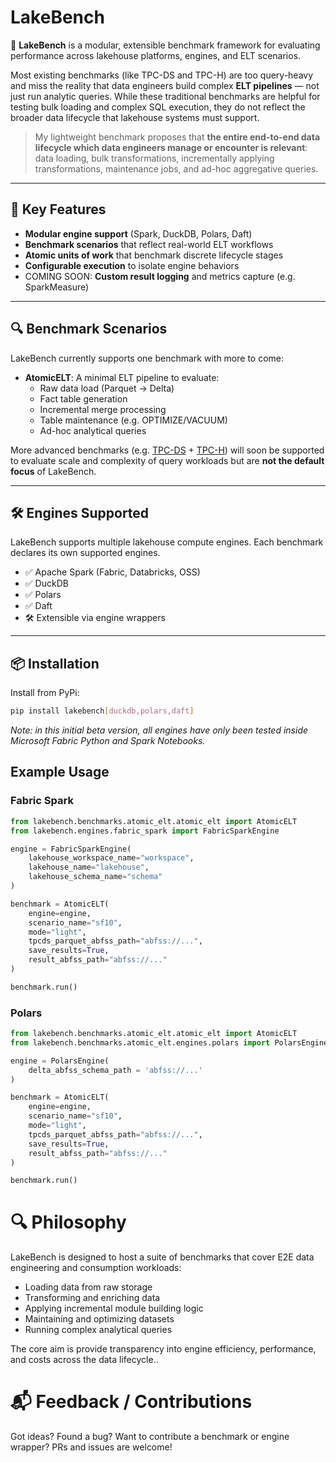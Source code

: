 # LakeBench

🌊 **LakeBench** is a modular, extensible benchmark framework for evaluating performance across lakehouse platforms, engines, and ELT scenarios.

Most existing benchmarks (like TPC-DS and TPC-H) are too query-heavy and miss the reality that data engineers build complex **ELT pipelines** — not just run analytic queries. While these traditional benchmarks are helpful for testing bulk loading and complex SQL execution, they do not reflect the broader data lifecycle that lakehouse systems must support.

> My lightweight benchmark proposes that **the entire end-to-end data lifecycle which data engineers manage or encounter is relevant**: data loading, bulk transformations, incrementally applying transformations, maintenance jobs, and ad-hoc aggregative queries.

---

## 🧱 Key Features

- **Modular engine support** (Spark, DuckDB, Polars, Daft)
- **Benchmark scenarios** that reflect real-world ELT workflows
- **Atomic units of work** that benchmark discrete lifecycle stages
- **Configurable execution** to isolate engine behaviors
- COMING SOON: **Custom result logging** and metrics capture (e.g. SparkMeasure)

---

## 🔍 Benchmark Scenarios

LakeBench currently supports one benchmark with more to come:

- **AtomicELT**: A minimal ELT pipeline to evaluate:
  - Raw data load (Parquet → Delta)
  - Fact table generation
  - Incremental merge processing
  - Table maintenance (e.g. OPTIMIZE/VACUUM)
  - Ad-hoc analytical queries

More advanced benchmarks (e.g. [TPC-DS](https://www.tpc.org/tpcds/) + [TPC-H](https://www.tpc.org/tpch/)) will soon be supported to evaluate scale and complexity of query workloads but are **not the default focus** of LakeBench.

---

## 🛠️ Engines Supported

LakeBench supports multiple lakehouse compute engines. Each benchmark declares its own supported engines.

- ✅ Apache Spark (Fabric, Databricks, OSS)
- ✅ DuckDB
- ✅ Polars
- ✅ Daft
- 🛠️ Extensible via engine wrappers

---

## 📦 Installation

Install from PyPi:

```bash
pip install lakebench[duckdb,polars,daft]
```

_Note: in this initial beta version, all engines have only been tested inside Microsoft Fabric Python and Spark Notebooks._

## Example Usage

### Fabric Spark
```python
from lakebench.benchmarks.atomic_elt.atomic_elt import AtomicELT
from lakebench.engines.fabric_spark import FabricSparkEngine

engine = FabricSparkEngine(
    lakehouse_workspace_name="workspace",
    lakehouse_name="lakehouse",
    lakehouse_schema_name="schema"
)

benchmark = AtomicELT(
    engine=engine,
    scenario_name="sf10",
    mode="light",
    tpcds_parquet_abfss_path="abfss://...",
    save_results=True,
    result_abfss_path="abfss://..."
)

benchmark.run()
```

### Polars
```python
from lakebench.benchmarks.atomic_elt.atomic_elt import AtomicELT
from lakebench.benchmarks.atomic_elt.engines.polars import PolarsEngine

engine = PolarsEngine( 
    delta_abfss_schema_path = 'abfss://...'
)

benchmark = AtomicELT(
    engine=engine,
    scenario_name="sf10",
    mode="light",
    tpcds_parquet_abfss_path="abfss://...",
    save_results=True,
    result_abfss_path="abfss://..."
)

benchmark.run()
```

# 🔍 Philosophy
LakeBench is designed to host a suite of benchmarks that cover E2E data engineering and consumption workloads:
- Loading data from raw storage
- Transforming and enriching data
- Applying incremental module building logic
- Maintaining and optimizing datasets
- Running complex analytical queries

The core aim is provide transparency into engine efficiency, performance, and costs across the data lifecycle..

# 📬 Feedback / Contributions
Got ideas? Found a bug? Want to contribute a benchmark or engine wrapper? PRs and issues are welcome!